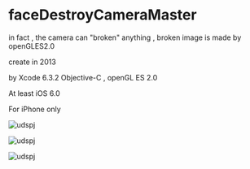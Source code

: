 # faceDestroyCameraMaster
in fact , the camera can "broken" anything , broken image is made by openGLES2.0

create in 2013

by Xcode 6.3.2 Objective-C , openGL ES 2.0

At least iOS 6.0

For iPhone only





![udspj](https://github.com/udspj/faceDestroyCameraMaster/blob/master/readmeimg/IMG_0471.PNG?raw=true)

![udspj](https://github.com/udspj/faceDestroyCameraMaster/blob/master/readmeimg/IMG_0470.PNG?raw=true)

![udspj](https://github.com/udspj/faceDestroyCameraMaster/blob/master/readmeimg/IMG_0472.PNG?raw=true)